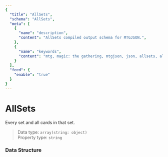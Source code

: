 ```yaml
---
{
  "title": "AllSets",
  "schema": "AllSets",
  "meta": [
    {
      "name": "description",
      "content": "AllSets compiled output schema for MTGJSON.",
    },
    {
      "name": "keywords",
      "content": "mtg, magic: the gathering, mtgjson, json, allsets, all sets",
    }
  ],
  "feed": {
    "enable": "true"
  }
}
---
```


# AllSets

Every set and all cards in that set.

> Data type: `array(string: object)`  
> Property type: `string`  

### Data Structure

<GenerateTable/>